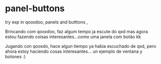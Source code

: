 # panel-buttons
try exp in qooxdoo, panels and butttons , 

Brincando com qooxdoo, faz algum tempo ja escute do qxd mas agora estou fazendo coisas interesantes...como uma janela com botão kk


Jugando con qooxdo, hace algun tiempo ya habia escuchado de qxd, pero ahora estoy haciendo cosas interesantes... un ejemplo de ventana y botones :) 
